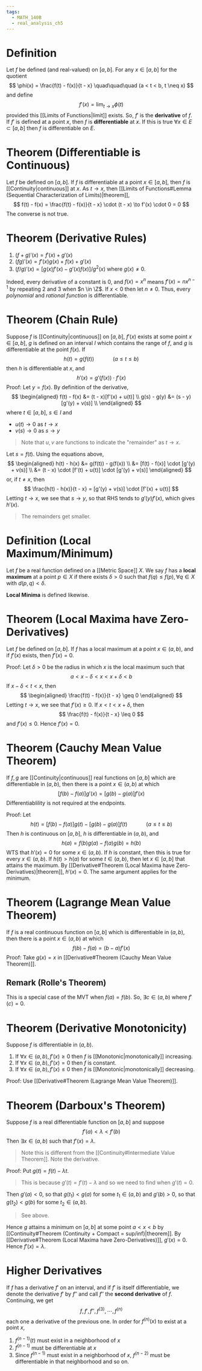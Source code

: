 ```yaml
---
tags:
  - MATH_140B
  - real_analysis_ch5
---
```

# Definition 
Let $f$ be defined (and real-valued) on $[a,b]$. For any $x \in [a,b]$ for the quotient 
$$
\phi(x) = \frac{f(t) - f(x)}{t - x} \quad\quad\quad (a < t < b, t \neq x)
$$
and define 
$$
f'(x) = \lim_{t \to x} \phi(t)
$$
provided this [[Limits of Functions|limit]] exists. So, $f'$ is the **derivative** of $f$. If $f'$ is defined at a point $x$, then $f$ is **differentiable** at $x$. If this is true $\forall x \in E \subset [a,b]$ then $f$ is differentiable on $E$. 

# Theorem (Differentiable is Continuous)
Let $f$ be defined on $[a,b]$. If $f$ is differentiable at a point $x \in [a,b]$, then $f$ is [[Continuity|continuous]] at $x$. As $t \to x$, then [[Limits of Functions#Lemma (Sequential Characterization of Limits)|theorem]], 
$$
f(t) - f(x) = \frac{f(t) - f(x)}{t - x} \cdot (t - x) \to f'(x) \cdot 0 = 0
$$
The converse is not true. 

# Theorem (Derivative Rules)
1. $(f + g)'(x) = f'(x) + g'(x)$
2. $(fg)'(x) = f'(x)g(x) + f(x)+g'(x)$
3. $(f/g)'(x) = [g(x)f'(x) - g'(x)f(x)]/g^{2}(x)$ 
where $g(x) \neq 0$.  

Indeed, every derivative of a constant is $0$, and $f(x) = x^n$ means $f'(x) = nx^{n-1}$ by repeating $2$ and $3$ when $n \in \Z$. If $x < 0$ then let $n \neq 0$. Thus, every *polynomial* and *rational function* is differentiable. 

# Theorem (Chain Rule)
Suppose $f$ is [[Continuity|continuous]] on $[a,b]$, $f'(x)$ exists at some point $x \in [a,b]$, $g$ is defined on an interval $I$ which contains the range of $f$, and $g$ is differentiable at the point $f(x)$. If 
$$
h(t) = g(f(t)) \quad\quad\quad (a \leq t \leq b)
$$
then $h$ is differentiable at $x$, and 
$$
h'(x) = g'(f(x)) \cdot f'(x)
$$
Proof:
Let $y = f(x)$. By definition of the derivative, 
$$
\begin{aligned}
f(t) - f(x) &= (t - x)[f'(x) + u(t)] \\
g(s) - g(y) &= (s - y)[g'(y) + v(s)] \\
\end{aligned}
$$
where $t \in [a,b]$, $s \in I$ and 
- $u(t) \to 0$ as $t \to x$
- $v(s)\to 0$ as $s \to y$
> Note that $u,v$ are functions to indicate the "remainder" as $t \to x$. 

Let $s = f(t)$. Using the equations above, 
$$
\begin{aligned}
h(t) - h(x)
&= g(f(t)) - g(f(x)) \\
&= [f(t) - f(x)] \cdot [g'(y) + v(s)] \\ 
&= (t - x) \cdot [f'(t) + u(t)] \cdot [g'(y) + v(s)]
\end{aligned}
$$
or, if $t \neq x$, then 
$$
\frac{h(t) - h(x)}{t - x} = [g'(y) + v(s)] \cdot [f'(x) + u(t)]
$$
Letting $t \to x$, we see that $s \to y$, so that RHS tends to $g'(y)f'(x)$, which gives $h'(x)$. 
> The remainders get smaller. 

# Definition (Local Maximum/Minimum)
Let $f$ be a real function defined on a [[Metric Space]] $X$. We say $f$ has a **local maximum** at a point $p \in X$ if there exists $\delta > 0$ such that $f(q) \leq f(p), \forall q \in X$ with $d(p, q) < \delta$. 

**Local Minima** is defined likewise. 

# Theorem (Local Maxima have Zero-Derivatives)
Let $f$ be defined on $[a, b]$. If $f$ has a local maximum at a point $x \in (a, b)$, and if $f'(x)$ exists, then $f'(x) = 0$. 

Proof:
Let $\delta > 0$ be the radius in which $x$ is the local maximum such that
$$
a < x - \delta < x < x + \delta < b
$$
If $x - \delta < t < x$, then 
$$
\begin{aligned}
\frac{f(t) - f(x)}{t - x} \geq 0
\end{aligned}
$$
Letting $t \to x$, we see that $f'(x) \geq 0$. If $x < t < x + \delta$, then 
$$
\frac{f(t) - f(x)}{t - x} \leq 0
$$
and $f'(x) \leq 0$. Hence $f'(x) = 0$. 

# Theorem (Cauchy Mean Value Theorem)
If $f,g$ are [[Continuity|continuous]] real functions on $[a, b]$ which are differentiable in $(a, b)$, then there is a point $x \in (a, b)$ at which 
$$
[f(b) - f(a)]g'(x) = [g(b) - g(a)]f'(x)
$$
Differentiablility is not required at the endpoints. 

Proof:
Let 
$$
h(t) = [f(b) - f(a)]g(t) - [g(b) - g(a)]f(t) \quad\quad\quad (a \leq t \leq b)
$$
Then $h$ is continuous on $[a, b]$, $h$ is differentiable in $(a, b)$, and 
$$
h(a) = f(b)g(a) - f(a)g(b) = h(b)
$$
WTS that $h'(x) = 0$ for some $x \in (a, b)$. If $h$ is constant, then this is true for every $x \in (a, b)$. If $h(t) > h(a)$ for some $t \in (a,b)$, then let $x \in [a,b]$ that attains the maximum. By [[Derivative#Theorem (Local Maxima have Zero-Derivatives)|theorem]], $h'(x) = 0$. The same argument applies for the minimum. 
# Theorem (Lagrange Mean Value Theorem)
If $f$ is a real continuous function on $[a,b]$ which is differentiable in $(a,b)$, then there is a point $x \in (a,b)$ at which 
$$
f(b) - f(a) = (b - a)f'(x)
$$
Proof: Take $g(x) = x$ in [[Derivative#Theorem (Cauchy Mean Value Theorem)]]. 

## Remark (Rolle's Theorem)
This is a special case of the MVT when $f(a) = f(b)$. So, $\exists c \in (a, b)$ where $f'(c) = 0$. 

# Theorem (Derivative Monotonicity)
Suppose $f$ is differentiable in $(a,b)$.
1. If $\forall x \in (a,b), f'(x) \geq 0$ then $f$ is [[Monotonic|monotonically]] increasing.
2. If $\forall x \in (a,b), f'(x) = 0$ then $f$ is constant. 
3. If $\forall x \in (a, b), f'(x) \leq 0$ then $f$ is [[Monotonic|monotonically]] decreasing.

Proof: Use [[Derivative#Theorem (Lagrange Mean Value Theorem)]]. 
# Theorem (Darboux's Theorem)
Suppose $f$ is a real differentiable function on $[a,b]$ and suppose 
$$
f'(a) < \lambda < f'(b)
$$
Then $\exists x \in (a,b)$ such that $f'(x) = \lambda$.
> Note this is different from the [[Continuity#Intermediate Value Theorem]]. Note the derivative. 

Proof:
Put $g(t) = f(t) - \lambda t$. 
> This is because $g'(t) = f'(t) - \lambda$ and so we need to find when $g'(t) = 0$.

Then $g'(a) < 0$, so that $g(t_{1}) < g(a)$ for some $t_{1} \in (a,b)$ and $g'(b) > 0$, so that $g(t_{2}) < g(b)$ for some $t_{2} \in (a,b)$. 
> See above. 

Hence $g$ attains a minimum on $[a,b]$ at some point $a < x < b$ by [[Continuity#Theorem (Continuity + Compact = sup/inf)|theorem]]. By [[Derivative#Theorem (Local Maxima have Zero-Derivatives)]], $g'(x) = 0$. Hence $f'(x)  = \lambda$. 

# Higher Derivatives
If $f$ has a derivative $f'$ on an interval, and if $f'$ is itself differentiable, we denote the derivative $f'$ by $f''$ and call $f''$ the **second derivative** of $f$. Continuing, we get
$$
f, f', f'', f^{(3)}, \cdots, f^{(n)}
$$
each one a derivative of the previous one. In order for $f^{(n)}(x)$ to exist at a point $x$, 
1. $f^{(n-1)}(t)$  must exist in a neighborhood of $x$ 
2. $f^{(n-1)}$ must be differentiable at $x$ 
3. Since $f^{(n-1)}$ must exist in a neighborhood of $x$, $f^{(n-2)}$ must be differentiable in that neighborhood and so on.
